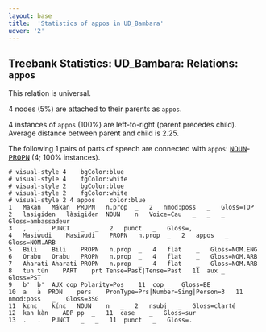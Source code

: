 ```yaml
---
layout: base
title:  'Statistics of appos in UD_Bambara'
udver: '2'
---
```


## Treebank Statistics: UD_Bambara: Relations: `appos`

This relation is universal.

4 nodes (5%) are attached to their parents as `appos`.

4 instances of `appos` (100%) are left-to-right (parent precedes child).
Average distance between parent and child is 2.25.

The following 1 pairs of parts of speech are connected with `appos`: <tt><a href="bm-pos-NOUN.html">NOUN</a></tt>-<tt><a href="bm-pos-PROPN.html">PROPN</a></tt> (4; 100% instances).


~~~ conllu
# visual-style 4	bgColor:blue
# visual-style 4	fgColor:white
# visual-style 2	bgColor:blue
# visual-style 2	fgColor:white
# visual-style 2 4 appos	color:blue
1	Makan	Mákan	PROPN	n.prop	_	2	nmod:poss	_	Gloss=TOP
2	lasigiden	làsigiden	NOUN	n	Voice=Cau	_	_	_	Gloss=ambassadeur
3	,	,	PUNCT	_	_	2	punct	_	Gloss=,
4	Masiwudi	Masiwudi	PROPN	n.prop	_	2	appos	_	Gloss=NOM.ARB
5	Bili	Bili	PROPN	n.prop	_	4	flat	_	Gloss=NOM.ENG
6	Orabu	Orabu	PROPN	n.prop	_	4	flat	_	Gloss=NOM.ARB
7	Aharati	Aharati	PROPN	n.prop	_	4	flat	_	Gloss=NOM.ARB
8	tun	tùn	PART	prt	Tense=Past|Tense=Past	11	aux	_	Gloss=PST
9	b'	b'	AUX	cop	Polarity=Pos	11	cop	_	Gloss=BE
10	a	à	PRON	pers	PronType=Prs|Number=Sing|Person=3	11	nmod:poss	_	Gloss=3SG
11	kɛnɛ	kɛ́nɛ	NOUN	n	_	2	nsubj	_	Gloss=clarté
12	kan	kàn	ADP	pp	_	11	case	_	Gloss=sur
13	.	.	PUNCT	_	_	11	punct	_	Gloss=.

~~~


